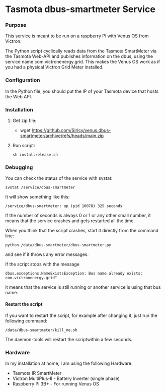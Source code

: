 # Tasmota dbus-smartmeter Service

### Purpose

This service is meant to be run on a raspberry Pi with Venus OS from Victron.

The Python script cyclically reads data from the Tasmota SmartMeter via the Tasmota Web-API and publishes information on the dbus, using the service name com.victronenergy.grid. This makes the Venus OS work as if you had a physical Victron Grid Meter installed.

### Configuration

In the Python file, you should put the IP of your Tasmota device that hosts the Web API.

### Installation

1. Get zip file:

   - wget https://github.com/SirIcy/venus.dbus-smartmeter/archive/refs/heads/main.zip

2. Run script:

   `sh installrelease.sh`


### Debugging

You can check the status of the service with svstat:

`svstat /service/dbus-smartmeter`

It will show something like this:

`/service/dbus-smartmeter: up (pid 10078) 325 seconds`

If the number of seconds is always 0 or 1 or any other small number, it means that the service crashes and gets restarted all the time.

When you think that the script crashes, start it directly from the command line:

`python /data/dbus-smartmeter/dbus-smartmeter.py`

and see if it throws any error messages.

If the script stops with the message

`dbus.exceptions.NameExistsException: Bus name already exists: com.victronenergy.grid"`

it means that the service is still running or another service is using that bus name.

#### Restart the script

If you want to restart the script, for example after changing it, just run the following command:

`/data/dbus-smartmeter/kill_me.sh`

The daemon-tools will restart the scriptwithin a few seconds.

### Hardware

In my installation at home, I am using the following Hardware:

- Tasmota IR SmartMeter
- Victron MultiPlus-II - Battery Inverter (single phase)
- Raspberry Pi 3B+ - For running Venus OS

